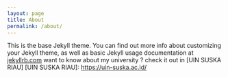```yaml
---
layout: page
title: About
permalink: /about/
---
```


This is the base Jekyll theme. You can find out more info about customizing your Jekyll theme, as well as basic Jekyll usage documentation at [jekyllrb.com](http://jekyllrb.com/) want to know about my university ? check it out in [UIN SUSKA RIAU] 
[UIN SUSKA RIAU]: https://uin-suska.ac.id/  

